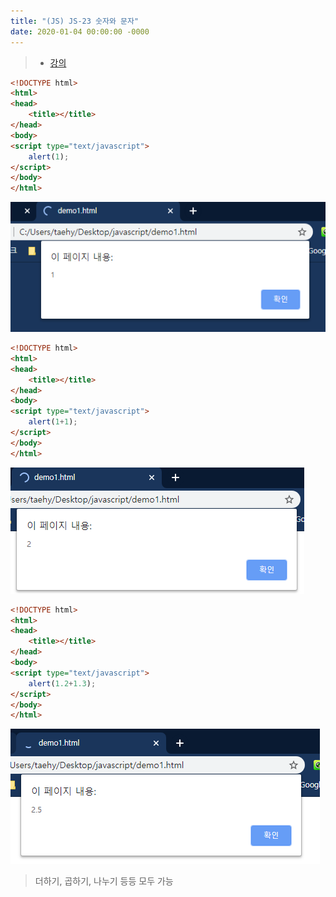 ```yaml
---
title: "(JS) JS-23 숫자와 문자"
date: 2020-01-04 00:00:00 -0000
---
```


> * [강의](https://opentutorials.org/course/743/4647)

```html
<!DOCTYPE html>
<html>
<head>
	<title></title>
</head>
<body>
<script type="text/javascript">
	alert(1);
</script>
</body>
</html>
```

![](/file/image/JS-3_image1.png)

```html
<!DOCTYPE html>
<html>
<head>
	<title></title>
</head>
<body>
<script type="text/javascript">
	alert(1+1);
</script>
</body>
</html>
```

![](/file/image/JS-3_image2.png)

```html
<!DOCTYPE html>
<html>
<head>
	<title></title>
</head>
<body>
<script type="text/javascript">
	alert(1.2+1.3);
</script>
</body>
</html>
```

![](/file/image/JS-3_image3.png)

> 더하기, 곱하기, 나누기 등등 모두 가능